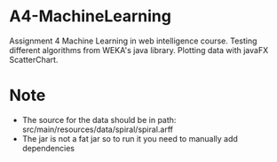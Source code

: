 # A4-MachineLearning
Assignment 4 Machine Learning in web intelligence course. Testing different algorithms from WEKA's java library.
Plotting data with javaFX ScatterChart.

# Note
- The source for the data should be in path: src/main/resources/data/spiral/spiral.arff
- The jar is not a fat jar so to run it you need to manually add dependencies
